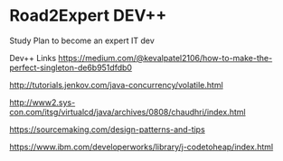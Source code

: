 # Road2Expert DEV++
Study Plan to become an expert IT dev

Dev++ Links
https://medium.com/@kevalpatel2106/how-to-make-the-perfect-singleton-de6b951dfdb0

http://tutorials.jenkov.com/java-concurrency/volatile.html

http://www2.sys-con.com/itsg/virtualcd/java/archives/0808/chaudhri/index.html

https://sourcemaking.com/design-patterns-and-tips

https://www.ibm.com/developerworks/library/j-codetoheap/index.html